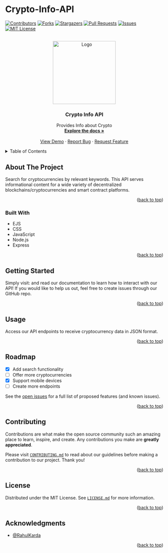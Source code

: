 # Crypto-Info-API

<div id="top"></div>

[![Contributors][contributors-shield]][contributors-url]
[![Forks][forks-shield]][forks-url]
[![Stargazers][stars-shield]][stars-url]
[![Pull Requests][pullrequests-shield]][pullrequests-url]
[![Issues][issues-shield]][issues-url]
[![MIT License][license-shield]][license-url]

<!-- PROJECT LOGO -->
<br />
<div align="center">
  <a href="https://github.com/Ratnesh-Rajput">
    <img src="https://github.com/rahulkarda/crypto-info-api/blob/master/public/assets/github-logo.jpg?raw=true" alt="Logo" width="200">
  </a>

<h3 align="center">Crypto Info API</h3>

  <p align="center">
    Provides Info about Crypto
    <br />
    <a href="https://github.com/Ratnesh-Rajput/crypto-info-api-v2"><strong>Explore the docs »</strong></a>
    <br />
    <br />
    <a href="https://crypto-info-api.cyclic.app/">View Demo</a>
    ·
    <a href="https://github.com/Ratnesh-Rajput/crypto-info-api-v2/issues">Report Bug</a>
    ·
    <a href="https://github.com/Ratnesh-Rajput/crypto-info-api-v2/issues">Request Feature</a>
  </p>
</div>

<!-- TABLE OF CONTENTS -->
<details>
  <summary>Table of Contents</summary>
  <ol>
    <li>
      <a href="#about-the-project">About The Project</a>
      <ul>
        <li><a href="#built-with">Built With</a></li>
      </ul>
    </li>
    <li><a href="#getting-started">Getting Started</a></li>
    <li><a href="#usage">Usage</a></li>
    <li><a href="#roadmap">Roadmap</a></li>
    <li><a href="#contributing">Contributing</a></li>
    <li><a href="#license">License</a></li>
    <li><a href="#acknowledgments">Acknowledgments</a></li>
  </ol>
</details>

<!-- ABOUT THE PROJECT -->

## About The Project

Search for cryptocurrencies by relevant keywords. This API serves informational content for a wide variety of decentralized blockchains/cryptocurrencies and smart contract platforms.

<p align="right">(<a href="#top">back to top</a>)</p>

### Built With

- EJS
- CSS
- JavaScript
- Node.js
- Express

<p align="right">(<a href="#top">back to top</a>)</p>

<!-- GETTING STARTED -->

## Getting Started

Simply visit: <a href="link"></a> and read our documentation to learn how to interact with our API! If you would like to help us out, feel free to create issues through our GitHub repo.

<p align="right">(<a href="#top">back to top</a>)</p>

<!-- USAGE EXAMPLES -->

## Usage

Access our API endpoints to receive cryptocurrency data in JSON format.

<p align="right">(<a href="#top">back to top</a>)</p>

<!-- ROADMAP -->

## Roadmap

- [X] Add search functionality
- [ ] Offer more cryptocurrencies
- [X] Support mobile devices
- [ ] Create more endpoints

See the [open issues](https://github.com/Ratnesh-Rajput/crypto-info-api-v2/issues) for a full list of proposed features (and known issues).

<p align="right">(<a href="#top">back to top</a>)</p>

<!-- CONTRIBUTING -->

## Contributing

Contributions are what make the open source community such an amazing place to learn, inspire, and create. Any contributions you make are **greatly appreciated**.

Please visit <a href="https://github.com/rahulkarda/crypto-info-api/blob/main/CONTRIBUTING.md">`CONTRIBUTING.md`</a> to read about our guidelines before making a contribution to our project. Thank you!

<p align="right">(<a href="#top">back to top</a>)</p>

<!-- LICENSE -->

## License

Distributed under the MIT License. See <a href="https://github.com/rahulkarda/crypto-info-api/blob/main/LICENSE.md">`LICENSE.md`</a> for more information.

<p align="right">(<a href="#top">back to top</a>)</p>

<!-- ACKNOWLEDGMENTS -->

## Acknowledgments

- [@RahulKarda](https://twitter.com/rahulkarda2002)

<p align="right">(<a href="#top">back to top</a>)</p>

<!-- MARKDOWN LINKS & IMAGES -->

[contributors-shield]: https://img.shields.io/github/contributors/rahulkarda/crypto-info-api.svg?style=for-the-badge
[contributors-url]: https://github.com/rahulkarda/crypto-info-api/graphs/contributors
[forks-shield]: https://img.shields.io/github/forks/rahulkarda/crypto-info-api.svg?style=for-the-badge
[forks-url]: https://github.com/rahulkarda/crypto-info-api/network/members
[stars-shield]: https://img.shields.io/github/stars/rahulkarda/crypto-info-api.svg?style=for-the-badge
[stars-url]: https://github.com/rahulkarda/crypto-info-api/stargazers
[pullrequests-shield]: https://img.shields.io/github/issues-pr/rahulkarda/crypto-info-api?color=red&label=Pull%20Requests&style=for-the-badge
[pullrequests-url]: https://github.com/rahulkarda/crypto-info-api/pulls
[issues-shield]: https://img.shields.io/github/issues/rahulkarda/crypto-info-api.svg?style=for-the-badge
[issues-url]: https://github.com/rahulkarda/crypto-info-api/issues
[license-shield]: https://img.shields.io/github/license/rahulkarda/crypto-info-api.svg?style=for-the-badge
[license-url]: https://github.com/rahulkarda/crypto-info-api/blob/master/LICENSE.md

